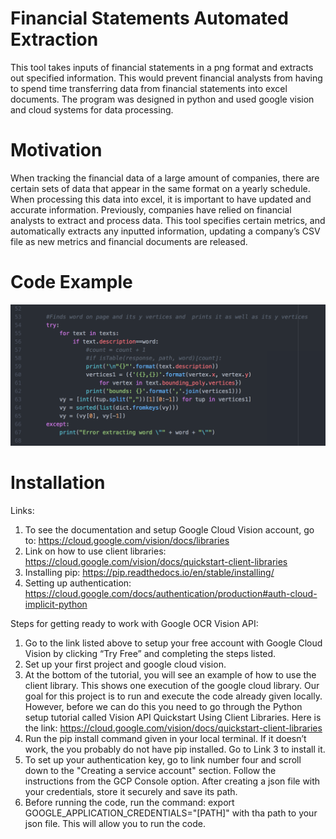 # Financial Statements Automated Extraction
This tool takes inputs of financial statements in a png format and extracts out specified information. This would prevent financial analysts from having to spend time transferring data from financial statements into excel documents. The program was designed in python and used google vision and cloud systems for data processing. 

# Motivation
When tracking the financial data of a large amount of companies, there are certain sets of data that appear in the same format on a yearly schedule. When processing this data into excel, it is important to have updated and accurate information. Previously, companies have relied on financial analysts to extract and process data. This tool specifies certain metrics, and automatically extracts any inputted information, updating a company’s CSV file as new metrics and financial documents are released. 

# Code Example
![alt text](https://github.com/margro2000/IBM_Financial_Statements/blob/master/Screen%20Shot%202019-04-27%20at%201.33.17%20PM.png)

# Installation
Links:
1) To see the documentation and setup Google Cloud Vision account, go to: https://cloud.google.com/vision/docs/libraries
2) Link on how to use client libraries: https://cloud.google.com/vision/docs/quickstart-client-libraries
3) Installing pip: https://pip.readthedocs.io/en/stable/installing/
4) Setting up authentication: https://cloud.google.com/docs/authentication/production#auth-cloud-implicit-python

Steps for getting ready to work with Google OCR Vision API:

1) Go to the link listed above to setup your free account with Google Cloud Vision by clicking “Try Free” and completing the steps listed. 
2) Set up your first project and google cloud vision.
3) At the bottom of the tutorial, you will see an example of how to use the client library. This shows one execution of the google cloud library. Our goal for this project is to run and execute the code already given locally. However, before we can do this you need to go through the Python setup tutorial called Vision API Quickstart Using Client Libraries. Here is the link: https://cloud.google.com/vision/docs/quickstart-client-libraries
4) Run the pip install command given in your local terminal. If it doesn’t work, the you probably do not have pip installed. Go to Link 3 to install it. 
5) To set up your authentication key, go to link number four and scroll down to the "Creating a service account" section. Follow the instructions from the GCP Console option. After creating a json file with your credentials, store it securely and save its path. 
6) Before running the code, run the command: export GOOGLE_APPLICATION_CREDENTIALS="[PATH]" with tha path to your json file. This will allow you to run the code.


